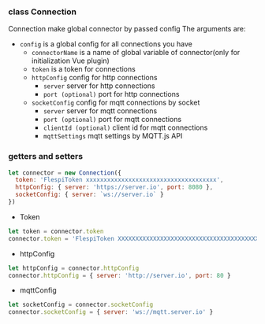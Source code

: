 ### class Connection
Connection make global connector by passed config
The arguments are:
* `config` is a global config for all connections you have
    * `connectorName` is a name of global variable of connector(only for initialization Vue plugin)
    * `token` is a token for connections
    * `httpConfig` config for http connections
        * `server` server for http connections
        * `port (optional)` port for http connections
    * `socketConfig` config for mqtt connections by socket
        * `server` server for mqtt connections
        * `port (optional)` port for mqtt connections
        * `clientId (optional)` client id for mqtt connections
        * `mqttSettings` mqtt settings by MQTT.js API
 
        
### getters and setters

```js
let connector = new Connection({
  token: 'FlespiToken xxxxxxxxxxxxxxxxxxxxxxxxxxxxxxxxxxxxx',
  httpConfig: { server: 'https://server.io', port: 8080 },
  socketConfig: { server: `ws://server.io` }
})
```

* Token

```js
let token = connector.token
connector.token = 'FlespiToken XXXXXXXXXXXXXXXXXXXXXXXXXXXXXXXXXXXXXXXXXXXXXX'
```

* httpConfig

```js
let httpConfig = connector.httpConfig
connector.httpConfig = { server: 'http://server.io', port: 80 }
```

* mqttConfig

```js
let socketConfig = connector.socketConfig
connector.socketConfig = { server: 'ws://mqtt.server.io' }
```